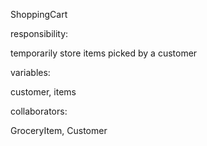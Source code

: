ShoppingCart

responsibility:

temporarily store items picked by a customer

variables:

customer, items

collaborators:

GroceryItem, Customer
